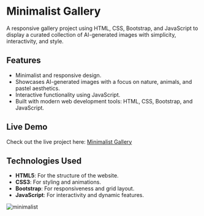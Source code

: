 # Minimalist Gallery

A responsive gallery project using HTML, CSS, Bootstrap, and JavaScript to display a curated collection of AI-generated images with simplicity, interactivity, and style.

## Features
- Minimalist and responsive design.
- Showcases AI-generated images with a focus on nature, animals, and pastel aesthetics.
- Interactive functionality using JavaScript.
- Built with modern web development tools: HTML, CSS, Bootstrap, and JavaScript.

## Live Demo
Check out the live project here: [Minimalist Gallery](https://github.com/GeekyPaws/minimalist-gallery.github.io)

## Technologies Used
- **HTML5**: For the structure of the website.
- **CSS3**: For styling and animations.
- **Bootstrap**: For responsiveness and grid layout.
- **JavaScript**: For interactivity and dynamic features.

![minimalist](https://github.com/user-attachments/assets/5ee48dd4-2769-423f-96fc-82cefdd673dd)
